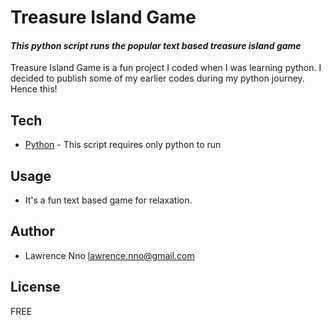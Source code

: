# Treasure Island Game
#### _This python script runs the popular text based treasure island game_

Treasure Island Game is a fun project I coded when I was learning python. I decided to publish some of my earlier codes during my python journey. Hence this!

## Tech
- [Python] - This script requires only python to run

## Usage
- It's a fun text based game for relaxation.

## Author
- Lawrence Nno lawrence.nno@gmail.com

## License

FREE


[//]: # (These are reference links used in the body of this note and get stripped out when the markdown processor does its job. There is no need to format nicely because it shouldn't be seen. Thanks SO - http://stackoverflow.com/questions/4823468/store-comments-in-markdown-syntax)

   [Python]: <https://www.python.org/>
  
